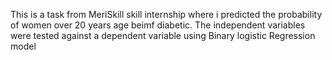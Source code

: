 This is a task from MeriSkill skill internship where i predicted the probability of women over 20 years age beimf diabetic.
The independent variables were tested against a dependent variable using Binary logistic Regression model
